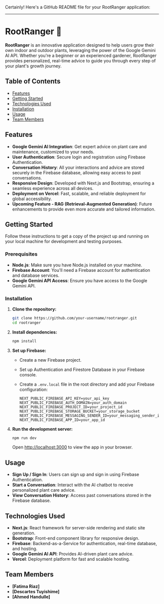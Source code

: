 Certainly! Here's a GitHub README file for your RootRanger application:

---

# RootRanger 🌱

**RootRanger** is an innovative application designed to help users grow their own indoor and outdoor plants, leveraging the power of the Google Gemini AI API. Whether you're a beginner or an experienced gardener, RootRanger provides personalized, real-time advice to guide you through every step of your plant's growth journey.

## Table of Contents

- [Features](#features)
- [Getting Started](#getting-started)
- [Technologies Used](#technologies-used)
- [Installation](#installation)
- [Usage](#usage)
- [Team Members](#team-members)

## Features

- **Google Gemini AI Integration**: Get expert advice on plant care and maintenance, customized to your needs.
- **User Authentication**: Secure login and registration using Firebase Authentication.
- **Conversation History**: All your interactions and advice are stored securely in the Firebase database, allowing easy access to past conversations.
- **Responsive Design**: Developed with Next.js and Bootstrap, ensuring a seamless experience across all devices.
- **Deployment on Vercel**: Fast, scalable, and reliable deployment for global accessibility.
- **Upcoming Feature - RAG (Retrieval-Augmented Generation)**: Future enhancements to provide even more accurate and tailored information.

## Getting Started

Follow these instructions to get a copy of the project up and running on your local machine for development and testing purposes.

### Prerequisites

- **Node.js**: Make sure you have Node.js installed on your machine.
- **Firebase Account**: You'll need a Firebase account for authentication and database services.
- **Google Gemini API Access**: Ensure you have access to the Google Gemini API.

### Installation

1. **Clone the repository:**

    ```bash
    git clone https://github.com/your-username/rootranger.git
    cd rootranger
    ```

2. **Install dependencies:**

    ```bash
    npm install
    ```

3. **Set up Firebase:**

    - Create a new Firebase project.
    - Set up Authentication and Firestore Database in your Firebase console.
    - Create a `.env.local` file in the root directory and add your Firebase configuration:

      ```env
      NEXT_PUBLIC_FIREBASE_API_KEY=your_api_key
      NEXT_PUBLIC_FIREBASE_AUTH_DOMAIN=your_auth_domain
      NEXT_PUBLIC_FIREBASE_PROJECT_ID=your_project_id
      NEXT_PUBLIC_FIREBASE_STORAGE_BUCKET=your_storage_bucket
      NEXT_PUBLIC_FIREBASE_MESSAGING_SENDER_ID=your_messaging_sender_id
      NEXT_PUBLIC_FIREBASE_APP_ID=your_app_id
      ```

4. **Run the development server:**

    ```bash
    npm run dev
    ```

    Open [http://localhost:3000](http://localhost:3000) to view the app in your browser.

## Usage

- **Sign Up / Sign In**: Users can sign up and sign in using Firebase Authentication.
- **Start a Conversation**: Interact with the AI chatbot to receive personalized plant care advice.
- **View Conversation History**: Access past conversations stored in the Firebase database.

## Technologies Used

- **Next.js**: React framework for server-side rendering and static site generation.
- **Bootstrap**: Front-end component library for responsive design.
- **Firebase**: Backend-as-a-Service for authentication, real-time database, and hosting.
- **Google Gemini AI API**: Provides AI-driven plant care advice.
- **Vercel**: Deployment platform for fast and scalable hosting.

## Team Members

- **[Fatima Riaz]**  
- **[Descartes Tuyishime]** 
- **[Ahmed Handulle]**
